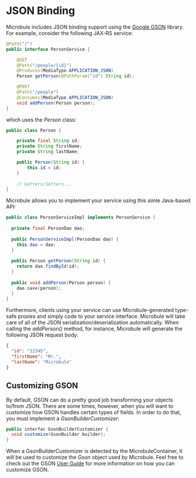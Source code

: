 # JSON Binding

Microbule includes JSON binding support using the [Google GSON](https://github.com/google/gson) library. For example, consider the following JAX-RS service: 

```java
@Path("/")
public interface PersonService {

    @GET
    @Path("/people/{id}")
    @Produces(MediaType.APPLICATION_JSON)
    Person getPerson(@PathParam("id") String id);

    @POST
    @Path("/people")
    @Consumes(MediaType.APPLICATION_JSON)
    void addPerson(Person person);
}
```

which uses the *Person* class:

```java
public class Person {

    private final String id;
    private String firstName;
    private String lastName;

    public Person(String id) {
        this.id = id;
    }
    
    // Getters/Setters...
}
```

Microbule allows you to implement your service using this simle Java-based API:

```java
public class PersonServiceImpl implements PersonService {
  
  private final PersonDao dao;
  
  public PersonServiceImpl(PersonDao dao) {
    this.dao = dao;
  }
  
  public Person getPerson(String id) {
    return dao.findById(id);
  }
  
  public void addPerson(Person person) {
    dao.save(person);
  }
}
```

Furthermore, clients using your service can use Microbule-generated type-safe proxies and simply code to your service interface.  Microbule will take care of all of the JSON serialization/deserialization automatically.  When calling the *addPerson()* method, for instance, Microbule will generate the following JSON request body:

```json
{
  "id": "12345",
  "firstName": "Mr.",
  "lastName": "Microbule"
}
```

## Customizing GSON

By default, GSON can do a pretty good job transforming your objects to/from JSON.  There are some times, however, when you will want to customize how GSON handles certain types of fields.  In order to do that, you must implement a *GsonBuilderCustomizer*:

```java
public interfac GsonBuilderCustomizer {
  void customize(GsonBuilder builder);
}
```

When a GsonBuilderCustomizer is detected by the MicrobuleContainer, it will be used to customize the *Gson* object used by Microbule.  Feel free to check out the GSON [User Guide](https://github.com/google/gson/blob/master/UserGuide.md) for more information on how you can customize GSON.
